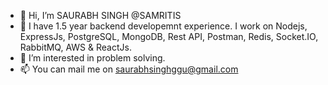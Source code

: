 - 👋 Hi, I’m SAURABH SINGH @SAMRITIS
- 🌱 I have 1.5 year backend developemnt experience. I work on Nodejs, ExpressJs, PostgreSQL, MongoDB, Rest API, Postman, Redis, Socket.IO, RabbitMQ, AWS & ReactJs.
- 👀 I’m interested in problem solving.
- 📫 You can mail me on saurabhsinghggu@gmail.com

<!---
SAMRITIS/SAMRITIS is a ✨ special ✨ repository because its `README.md` (this file) appears on your GitHub profile.
You can click the Preview link to take a look at your changes.
--->
